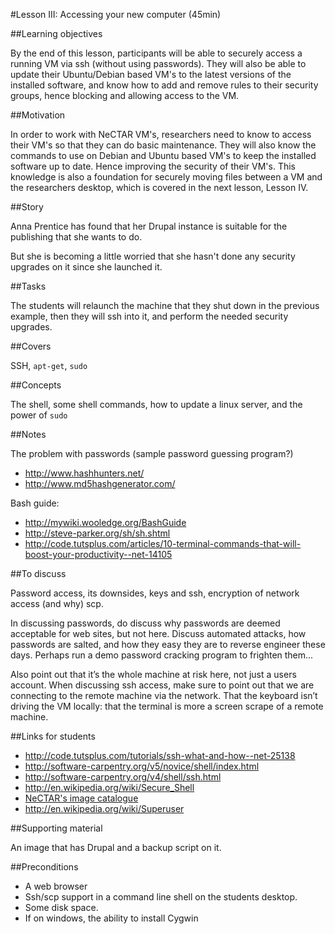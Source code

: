 #Lesson III: Accessing your new computer (45min)

##Learning objectives 

By the end of this lesson, participants will be able to securely access a running VM via ssh (without using passwords).
They will also be able to update their Ubuntu/Debian based VM's to the latest versions of the installed software, and
know how to add and remove rules to their security groups, hence blocking and allowing access to the VM.

##Motivation 

In order to work with NeCTAR VM's, researchers need to know to access their VM's so that they can do basic maintenance.
They will also know the commands to use on Debian and Ubuntu based VM's to keep the installed software up to date. Hence
improving the security of their VM's.
This knowledge is also a foundation for securely moving files between a VM and the researchers desktop, which is covered
in the next lesson, Lesson IV.

##Story

Anna Prentice has found that her Drupal instance is suitable for the publishing that she wants to do. 

But she is becoming a little worried that she hasn't done any security upgrades on it since she launched it. 

##Tasks

The students will relaunch the machine that they shut down in the previous example, then they will ssh into it, and
perform the needed security upgrades.

##Covers

SSH, `apt-get`, `sudo`

##Concepts

The shell, some shell commands, how to update a linux server, and the power of `sudo`

##Notes 

The problem with passwords (sample password guessing program?)

* http://www.hashhunters.net/
* http://www.md5hashgenerator.com/

Bash guide:

* http://mywiki.wooledge.org/BashGuide
* http://steve-parker.org/sh/sh.shtml 
* http://code.tutsplus.com/articles/10-terminal-commands-that-will-boost-your-productivity--net-14105

##To discuss 

 Password access, its downsides, keys and ssh, encryption of network access (and why) scp. 
 
 In discussing passwords, do discuss why passwords are deemed acceptable for web sites, but not here. 
 Discuss automated attacks, how passwords are salted, and how they easy they are to reverse engineer these days. 
 Perhaps run a demo password cracking program to frighten them... 
 
 Also point out that it’s the whole machine at risk here, not just a users account. 
 When discussing ssh access, make sure to point out that we are connecting to the remote machine via the network. 
 That the keyboard isn’t driving the VM locally: that the terminal is more a screen scrape of a remote machine.

##Links for students 

* http://code.tutsplus.com/tutorials/ssh-what-and-how--net-25138
* http://software-carpentry.org/v5/novice/shell/index.html
* http://software-carpentry.org/v4/shell/ssh.html
* http://en.wikipedia.org/wiki/Secure_Shell
* [NeCTAR's image catalogue](https://wiki.rc.nectar.org.au/wiki/Image_Catalog)
* http://en.wikipedia.org/wiki/Superuser


##Supporting material 

An image that has Drupal and a backup script on it.

##Preconditions 

* A web browser
* Ssh/scp support in a command line shell on the students desktop.
* Some disk space.
* If on windows, the ability to install Cygwin

